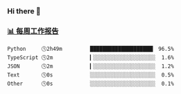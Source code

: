 ### Hi there 👋

<!-- waka-box start -->
### <a href="https://gist.github.com/b3f90cfdb958d2401b019f821c34c859" target="_blank">📊 每周工作报告</a>
```text
Python     🕓2h49m         ████████████████████▎ 96.5%
TypeScript 🕓2m            ▎░░░░░░░░░░░░░░░░░░░░  1.6%
JSON       🕓2m            ▎░░░░░░░░░░░░░░░░░░░░  1.2%
Text       🕓0s            ░░░░░░░░░░░░░░░░░░░░░  0.5%
Other      🕓0s            ░░░░░░░░░░░░░░░░░░░░░  0.1%
```
<!-- waka-box end -->

<!--
**yiningv/yiningv** is a ✨ _special_ ✨ repository because its `README.md` (this file) appears on your GitHub profile.
Here are some ideas to get you started:
- 🔭 I’m currently working on ...
- 🌱 I’m currently learning ...
- 👯 I’m looking to collaborate on ...
- 🤔 I’m looking for help with ...
- 💬 Ask me about ...
- 📫 How to reach me: ...
- 😄 Pronouns: ...
- ⚡ Fun fact: ...
-->
